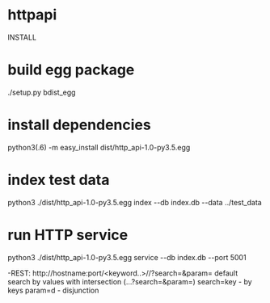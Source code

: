 # httpapi

INSTALL
# build egg package
./setup.py bdist_egg
# install dependencies
python3(.6) -m easy_install dist/http_api-1.0-py3.5.egg
# index test data
python3 ./dist/http_api-1.0-py3.5.egg index --db index.db --data ../test_data
# run HTTP service
python3 ./dist/http_api-1.0-py3.5.egg service --db index.db --port 5001

-REST:
http://hostname:port/<keyword1><keyword..>/<keywordn>/?search=&param=
default search by values with intersection (...?search=&param=)
search=key - by keys
param=d    - disjunction
